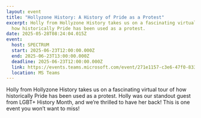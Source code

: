 ```yaml
---
layout: event
title: "Hollyzone History: A History of Pride as a Protest"
excerpt: Holly from Hollyzone History takes us on a fascinating virtual tour of
  how historically Pride has been used as a protest.
date: 2025-05-28T08:24:04.015Z
event:
  host: SPECTRUM
  start: 2025-06-23T12:00:00.000Z
  end: 2025-06-23T13:00:00.000Z
  deadline: 2025-06-23T12:00:00.000Z
  link: https://events.teams.microsoft.com/event/271e1157-c3e6-47f0-8336-4b9bd7d5e5a2@f24d93ec-b291-4192-a08a-f182245945c2
  location: MS Teams
---
```

Holly from Hollyzone History takes us on a fascinating virtual tour of how historically Pride has been used as a protest. Holly was our standout guest from LGBT+ History Month, and we’re thrilled to have her back! This is one event you won’t want to miss!